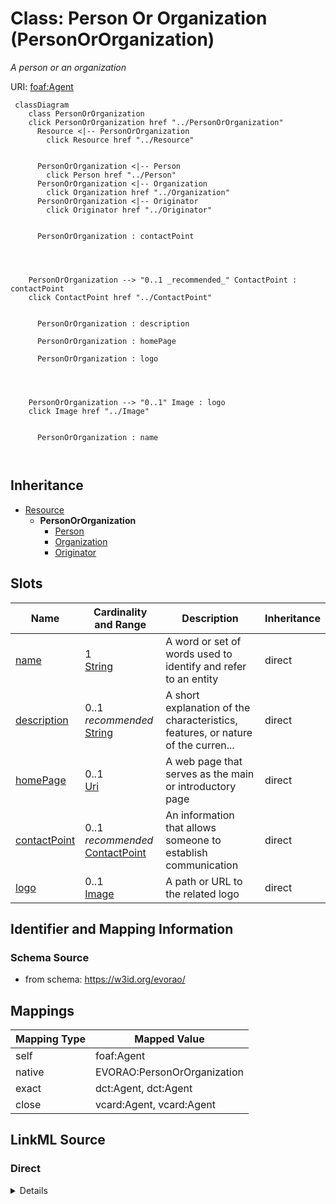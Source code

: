 

# Class: Person Or Organization (PersonOrOrganization) 


_A person or an organization_





URI: [foaf:Agent](http://xmlns.com/foaf/0.1/Agent)






```mermaid
 classDiagram
    class PersonOrOrganization
    click PersonOrOrganization href "../PersonOrOrganization"
      Resource <|-- PersonOrOrganization
        click Resource href "../Resource"
      

      PersonOrOrganization <|-- Person
        click Person href "../Person"
      PersonOrOrganization <|-- Organization
        click Organization href "../Organization"
      PersonOrOrganization <|-- Originator
        click Originator href "../Originator"
      
      
      PersonOrOrganization : contactPoint
        
          
    
    
    PersonOrOrganization --> "0..1 _recommended_" ContactPoint : contactPoint
    click ContactPoint href "../ContactPoint"

        
      PersonOrOrganization : description
        
      PersonOrOrganization : homePage
        
      PersonOrOrganization : logo
        
          
    
    
    PersonOrOrganization --> "0..1" Image : logo
    click Image href "../Image"

        
      PersonOrOrganization : name
        
      
```





## Inheritance
* [Resource](Resource.md)
    * **PersonOrOrganization**
        * [Person](Person.md)
        * [Organization](Organization.md)
        * [Originator](Originator.md)



## Slots

| Name | Cardinality and Range | Description | Inheritance |
| ---  | --- | --- | --- |
| [name](name.md) | 1 <br/> [String](String.md) | A word or set of words used to identify and refer to an entity | direct |
| [description](description.md) | 0..1 _recommended_ <br/> [String](String.md) | A short explanation of the characteristics, features, or nature of the curren... | direct |
| [homePage](homePage.md) | 0..1 <br/> [Uri](Uri.md) | A web page that serves as the main or introductory page | direct |
| [contactPoint](contactPoint.md) | 0..1 _recommended_ <br/> [ContactPoint](ContactPoint.md) | An information that allows someone to establish communication | direct |
| [logo](logo.md) | 0..1 <br/> [Image](Image.md) | A path or URL to the related logo | direct |









## Identifier and Mapping Information







### Schema Source


* from schema: https://w3id.org/evorao/




## Mappings

| Mapping Type | Mapped Value |
| ---  | ---  |
| self | foaf:Agent |
| native | EVORAO:PersonOrOrganization |
| exact | dct:Agent, dct:Agent |
| close | vcard:Agent, vcard:Agent |







## LinkML Source

<!-- TODO: investigate https://stackoverflow.com/questions/37606292/how-to-create-tabbed-code-blocks-in-mkdocs-or-sphinx -->

### Direct

<details>
```yaml
name: PersonOrOrganization
description: A person or an organization
title: Person Or Organization
from_schema: https://w3id.org/evorao/
exact_mappings:
- dct:Agent
- dct:Agent
close_mappings:
- vcard:Agent
- vcard:Agent
is_a: Resource
slots:
- name
- description
- homePage
- contactPoint
- logo
slot_usage:
  name:
    name: name
    description: A word or set of words used to identify and refer to an entity
    title: name
    exact_mappings:
    - schema:name
    close_mappings:
    - dct:title
    slot_uri: foaf:name
    domain_of:
    - PersonOrOrganization
    - File
    - ContactPoint
    range: string
    required: true
    multivalued: false
  description:
    name: description
    description: A short explanation of the characteristics, features, or nature of
      the current item
    title: description
    comments:
    - 'Describe this item in few lines. This description will serve as a summary to
      present the resource.

      '
    exact_mappings:
    - schema:description
    slot_uri: dct:description
    domain_of:
    - PersonOrOrganization
    - Dataset
    - DataService
    - Term
    - File
    - ContactPoint
    - License
    - Certification
    range: string
    required: false
    recommended: true
    multivalued: false
  homePage:
    name: homePage
    description: A web page that serves as the main or introductory page
    title: home page
    slot_uri: foaf:homepage
    domain_of:
    - PersonOrOrganization
    range: uri
    required: false
    multivalued: false
  contactPoint:
    name: contactPoint
    description: An information that allows someone to establish communication
    title: contact point
    exact_mappings:
    - dcat:contactPoint
    domain_of:
    - PersonOrOrganization
    - ProductOrService
    range: ContactPoint
    required: false
    recommended: true
    multivalued: false
  logo:
    name: logo
    description: A path or URL to the related logo
    title: logo
    domain_of:
    - PersonOrOrganization
    - License
    - Certification
    range: Image
    required: false
    multivalued: false
class_uri: foaf:Agent

```
</details>

### Induced

<details>
```yaml
name: PersonOrOrganization
description: A person or an organization
title: Person Or Organization
from_schema: https://w3id.org/evorao/
exact_mappings:
- dct:Agent
- dct:Agent
close_mappings:
- vcard:Agent
- vcard:Agent
is_a: Resource
slot_usage:
  name:
    name: name
    description: A word or set of words used to identify and refer to an entity
    title: name
    exact_mappings:
    - schema:name
    close_mappings:
    - dct:title
    slot_uri: foaf:name
    domain_of:
    - PersonOrOrganization
    - File
    - ContactPoint
    range: string
    required: true
    multivalued: false
  description:
    name: description
    description: A short explanation of the characteristics, features, or nature of
      the current item
    title: description
    comments:
    - 'Describe this item in few lines. This description will serve as a summary to
      present the resource.

      '
    exact_mappings:
    - schema:description
    slot_uri: dct:description
    domain_of:
    - PersonOrOrganization
    - Dataset
    - DataService
    - Term
    - File
    - ContactPoint
    - License
    - Certification
    range: string
    required: false
    recommended: true
    multivalued: false
  homePage:
    name: homePage
    description: A web page that serves as the main or introductory page
    title: home page
    slot_uri: foaf:homepage
    domain_of:
    - PersonOrOrganization
    range: uri
    required: false
    multivalued: false
  contactPoint:
    name: contactPoint
    description: An information that allows someone to establish communication
    title: contact point
    exact_mappings:
    - dcat:contactPoint
    domain_of:
    - PersonOrOrganization
    - ProductOrService
    range: ContactPoint
    required: false
    recommended: true
    multivalued: false
  logo:
    name: logo
    description: A path or URL to the related logo
    title: logo
    domain_of:
    - PersonOrOrganization
    - License
    - Certification
    range: Image
    required: false
    multivalued: false
attributes:
  name:
    name: name
    description: A word or set of words used to identify and refer to an entity
    title: name
    from_schema: https://w3id.org/evorao/
    exact_mappings:
    - schema:name
    close_mappings:
    - dct:title
    rank: 1000
    slot_uri: foaf:name
    alias: name
    owner: PersonOrOrganization
    domain_of:
    - PersonOrOrganization
    - File
    - ContactPoint
    range: string
    required: true
    multivalued: false
  description:
    name: description
    description: A short explanation of the characteristics, features, or nature of
      the current item
    title: description
    comments:
    - 'Describe this item in few lines. This description will serve as a summary to
      present the resource.

      '
    from_schema: https://w3id.org/evorao/
    exact_mappings:
    - schema:description
    close_mappings:
    - schema:description
    rank: 1000
    slot_uri: dct:description
    alias: description
    owner: PersonOrOrganization
    domain_of:
    - PersonOrOrganization
    - Dataset
    - DataService
    - Term
    - File
    - ContactPoint
    - License
    - Certification
    range: string
    required: false
    recommended: true
    multivalued: false
  homePage:
    name: homePage
    description: A web page that serves as the main or introductory page
    title: home page
    from_schema: https://w3id.org/evorao/
    rank: 1000
    slot_uri: foaf:homepage
    alias: homePage
    owner: PersonOrOrganization
    domain_of:
    - PersonOrOrganization
    range: uri
    required: false
    multivalued: false
  contactPoint:
    name: contactPoint
    description: An information that allows someone to establish communication
    title: contact point
    from_schema: https://w3id.org/evorao/
    exact_mappings:
    - dcat:contactPoint
    rank: 1000
    alias: contactPoint
    owner: PersonOrOrganization
    domain_of:
    - PersonOrOrganization
    - ProductOrService
    range: ContactPoint
    required: false
    recommended: true
    multivalued: false
  logo:
    name: logo
    description: A path or URL to the related logo
    title: logo
    from_schema: https://w3id.org/evorao/
    rank: 1000
    alias: logo
    owner: PersonOrOrganization
    domain_of:
    - PersonOrOrganization
    - License
    - Certification
    range: Image
    required: false
    multivalued: false
class_uri: foaf:Agent

```
</details>